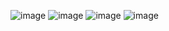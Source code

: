 ![image](https://github.com/Zanvis/Prezentacja-figur-geometrycznych/assets/161169953/65ef8c79-2c41-41e6-9185-6a715c948058)
![image](https://github.com/Zanvis/Prezentacja-figur-geometrycznych/assets/161169953/30f6e4f1-a76a-4f61-a202-9dd00bc02f80)
![image](https://github.com/Zanvis/Prezentacja-figur-geometrycznych/assets/161169953/9f81a252-74d3-4318-a241-4f79765df478)
![image](https://github.com/Zanvis/Prezentacja-figur-geometrycznych/assets/161169953/cfa6f932-3bd6-4137-96ba-022db523f67b)
